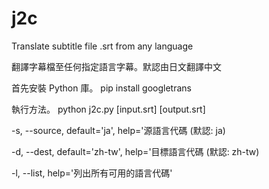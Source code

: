 # j2c
Translate subtitle file .srt from any language

翻譯字幕檔至任何指定語言字幕。默認由日文翻譯中文

首先安裝 Python 庫。
pip install googletrans

執行方法。
python j2c.py [input.srt] [output.srt]

-s, --source, default='ja', help='源語言代碼 (默認: ja)

-d, --dest, default='zh-tw', help='目標語言代碼 (默認: zh-tw)

-l, --list, help='列出所有可用的語言代碼'
